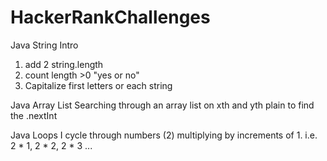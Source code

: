 # HackerRankChallenges
Java String Intro
  1. add 2 string.length
  2. count length >0 "yes or no"
  3. Capitalize first letters or each string

Java Array List
Searching through an array list on xth and yth plain to find the .nextInt

Java Loops I
  cycle through numbers (2) multiplying by increments of 1.
  i.e.  
  2 * 1,
  2 * 2,
  2 * 3
  ...
